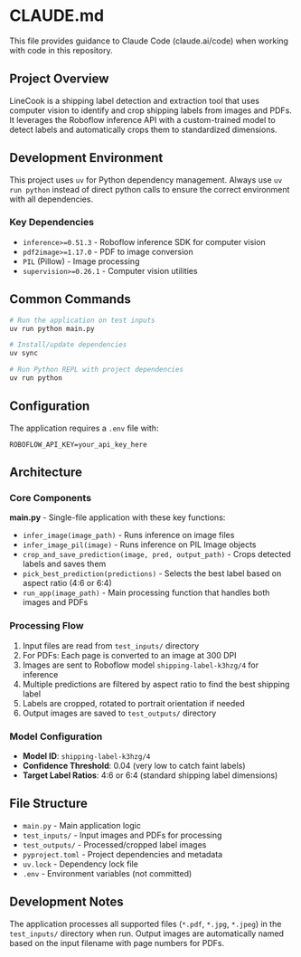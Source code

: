 # CLAUDE.md

This file provides guidance to Claude Code (claude.ai/code) when working with code in this repository.

## Project Overview

LineCook is a shipping label detection and extraction tool that uses computer vision to identify and crop shipping labels from images and PDFs. It leverages the Roboflow inference API with a custom-trained model to detect labels and automatically crops them to standardized dimensions.

## Development Environment

This project uses `uv` for Python dependency management. Always use `uv run python` instead of direct python calls to ensure the correct environment with all dependencies.

### Key Dependencies
- `inference>=0.51.3` - Roboflow inference SDK for computer vision
- `pdf2image>=1.17.0` - PDF to image conversion
- `PIL` (Pillow) - Image processing
- `supervision>=0.26.1` - Computer vision utilities

## Common Commands

```bash
# Run the application on test inputs
uv run python main.py

# Install/update dependencies
uv sync

# Run Python REPL with project dependencies
uv run python
```

## Configuration

The application requires a `.env` file with:
```
ROBOFLOW_API_KEY=your_api_key_here
```

## Architecture

### Core Components

**main.py** - Single-file application with these key functions:

- `infer_image(image_path)` - Runs inference on image files
- `infer_image_pil(image)` - Runs inference on PIL Image objects
- `crop_and_save_prediction(image, pred, output_path)` - Crops detected labels and saves them
- `pick_best_prediction(predictions)` - Selects the best label based on aspect ratio (4:6 or 6:4)
- `run_app(image_path)` - Main processing function that handles both images and PDFs

### Processing Flow

1. Input files are read from `test_inputs/` directory
2. For PDFs: Each page is converted to an image at 300 DPI
3. Images are sent to Roboflow model `shipping-label-k3hzg/4` for inference
4. Multiple predictions are filtered by aspect ratio to find the best shipping label
5. Labels are cropped, rotated to portrait orientation if needed
6. Output images are saved to `test_outputs/` directory

### Model Configuration

- **Model ID**: `shipping-label-k3hzg/4`
- **Confidence Threshold**: 0.04 (very low to catch faint labels)
- **Target Label Ratios**: 4:6 or 6:4 (standard shipping label dimensions)

## File Structure

- `main.py` - Main application logic
- `test_inputs/` - Input images and PDFs for processing
- `test_outputs/` - Processed/cropped label images
- `pyproject.toml` - Project dependencies and metadata
- `uv.lock` - Dependency lock file
- `.env` - Environment variables (not committed)

## Development Notes

The application processes all supported files (`*.pdf`, `*.jpg`, `*.jpeg`) in the `test_inputs/` directory when run. Output images are automatically named based on the input filename with page numbers for PDFs.